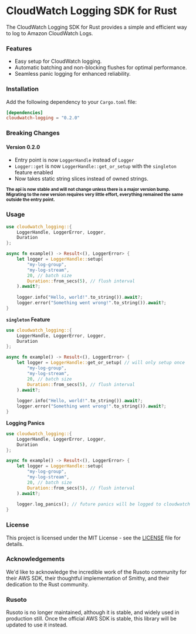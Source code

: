 # CloudWatch Logging SDK for Rust

The CloudWatch Logging SDK for Rust provides a simple and efficient way to log to Amazon CloudWatch Logs.

### Features

- Easy setup for CloudWatch logging.
- Automatic batching and non-blocking flushes for optimal performance.
- Seamless panic logging for enhanced reliability.

### Installation

Add the following dependency to your `Cargo.toml` file:

```toml
[dependencies]
cloudwatch-logging = "0.2.0"
```

### Breaking Changes

#### Version 0.2.0

- Entry point is now `LoggerHandle` instead of `Logger`
- `Logger::get` is now `LoggerHandle::get_or_setup` with the `singleton` feature enabled
- Now takes static string slices instead of owned strings.

<sub>**The api is now stable and will not change unless there is a major version bump. Migrating to the new version
requires very little effort, everything remained the same outside the entry point.**</sub>

### Usage
```rust
use cloudwatch_logging::{
    LoggerHandle, LoggerError, Logger,
    Duration
};

async fn example() -> Result<(), LoggerError> {
    let logger = LoggerHandle::setup(
        "my-log-group",
        "my-log-stream",
        20, // batch size
        Duration::from_secs(5), // flush interval
    ).await?;
    
    logger.info("Hello, world!".to_string()).await?;
    logger.error("Something went wrong!".to_string()).await?;
}
```

**`singleton` Feature**
```rust
use cloudwatch_logging::{
    LoggerHandle, LoggerError, Logger,
    Duration
};

async fn example() -> Result<(), LoggerError> {
    let logger = LoggerHandle::get_or_setup( // will only setup once
        "my-log-group",
        "my-log-stream",
        20, // batch size
        Duration::from_secs(5), // flush interval
    ).await?;
    
    logger.info("Hello, world!".to_string()).await?;
    logger.error("Something went wrong!".to_string()).await?;
}
```

**Logging Panics**

```rust
use cloudwatch_logging::{
    LoggerHandle, LoggerError, Logger,
    Duration
};

async fn example() -> Result<(), LoggerError> {
    let logger = LoggerHandle::setup(
        "my-log-group",
        "my-log-stream",
        20, // batch size
        Duration::from_secs(5), // flush interval
    ).await?;
    
    logger.log_panics(); // future panics will be logged to cloudwatch
}
```

### License
This project is licensed under the MIT License - see the [LICENSE](LICENSE) file for details.

### Acknowledgements
We'd like to acknowledge the incredible work of the Rusoto community for their AWS SDK, their thoughtful implementation
of Smithy, and their dedication to the Rust community. 

### Rusoto
Rusoto is no longer maintained, although it is stable, and widely used in production still. Once the official AWS SDK
is stable, this library will be updated to use it instead.
